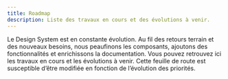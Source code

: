 ```yaml
---
title: Roadmap
description: Liste des travaux en cours et des évolutions à venir.
---
```


<doc-indent>

Le Design System est en constante évolution. Au fil des retours terrain et des nouveaux besoins, nous peaufinons les composants, ajoutons des fonctionnalités et enrichissons la documentation. Vous pouvez retrouvez ici les travaux en cours et les évolutions à venir. Cette feuille de route est susceptible d’être modifiée en fonction de l’évolution des priorités.

</doc-indent>

<doc-roadmap-request-btn></doc-roadmap-request-btn>

<doc-roadmap></doc-roadmap>
